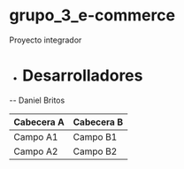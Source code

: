 # grupo_3_e-commerce
Proyecto integrador 


- <h1> Desarrolladores </h1>
--
Daniel Britos




Cabecera A | Cabecera B
-- | --
Campo A1 | Campo B1
Campo A2 | Campo B2


